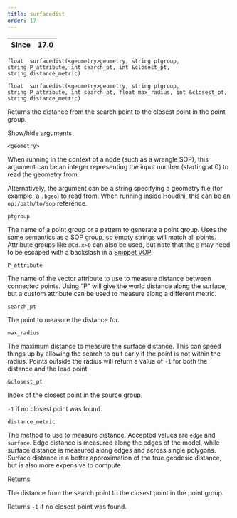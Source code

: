 ```yaml
---
title: surfacedist
order: 17
---
```

| Since | 17.0 |
| --- | --- |

`float  surfacedist(<geometry>geometry, string ptgroup, string P_attribute, int search_pt, int &closest_pt, string distance_metric)`

`float  surfacedist(<geometry>geometry, string ptgroup, string P_attribute, int search_pt, float max_radius, int &closest_pt, string distance_metric)`

Returns the distance from the search point to the closest point in the point
group.

Show/hide arguments

`<geometry>`

When running in the context of a node (such as a wrangle SOP), this argument can be an integer representing the input number (starting at 0) to read the geometry from.

Alternatively, the argument can be a string specifying a geometry file (for example, a `.bgeo`) to read from. When running inside Houdini, this can be an `op:/path/to/sop` reference.

`ptgroup`

The name of a point group or a pattern to generate a point
group. Uses the same semantics as a SOP group, so empty strings
will match all points. Attribute groups like `@Cd.x>0` can
also be used, but note that the `@` may need to be escaped with
a backslash in a [Snippet VOP](../../nodes/vop/snippet.html "Runs a VEX snippet to modify the incoming values.").

`P_attribute`

The name of the vector attribute to use to measure distance between
connected points. Using “P” will give the world distance along the surface,
but a custom attribute can be used to measure along a different metric.

`search_pt`

The point to measure the distance for.

`max_radius`

The maximum distance to measure the surface distance. This can speed things
up by allowing the search to quit early if the point is not within the
radius. Points outside the radius will return a value of `-1` for both the
distance and the lead point.

`&closest_pt`

Index of the closest point in the source group.

`-1` if no closest point was found.

`distance_metric`

The method to use to measure distance. Accepted values are `edge` and
`surface`. Edge distance is measured along the edges of the model, while
surface distance is measured along edges and across single polygons. Surface
distance is a better approximation of the true geodesic distance, but is
also more expensive to compute.

Returns

The distance from the search point to the closest point in the point group.

Returns `-1` if no closest point was found.
